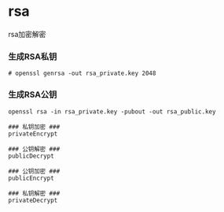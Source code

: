 # rsa
rsa加密解密

### 生成RSA私钥
```
# openssl genrsa -out rsa_private.key 2048
```

### 生成RSA公钥
```
openssl rsa -in rsa_private.key -pubout -out rsa_public.key
```

```
### 私钥加密 ###
privateEncrypt

### 公钥解密 ###
publicDecrypt
```

```
### 公钥加密 ###
publicEncrypt

### 私钥解密 ###
privateDecrypt
```